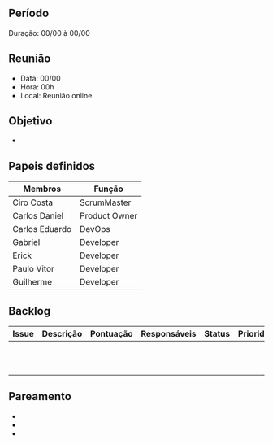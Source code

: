 ## Período
Duração: 00/00 à 00/00


## Reunião
* Data: 00/00
* Hora: 00h
* Local: Reunião online


## Objetivo
- 

## Papeis definidos
| Membros  |  Função  |
| ------------------- | ------------------- |
|  Ciro Costa |  ScrumMaster |
|  Carlos Daniel |  Product Owner |
|  Carlos Eduardo |  DevOps |
|  Gabriel |  Developer |
|  Erick |  Developer |
|  Paulo Vitor |  Developer |
|  Guilherme  | Developer |

## Backlog
| Issue | Descrição | Pontuação | Responsáveis | Status | Prioridade | Repositório |
| ------------------- | ------------------- | ------------------- | ------------------- | ------------------- |------------------- |------------------- | 
|   |   |  |   |   |   |   |
|   |   |  |   |   |   |   |
|   |   |  |   |   |   |   |
|   |   |  |   |   |   |   |
|   |   |  |   |   |   |   |
|   |   |  |   |   |   |   |
|   |   |  |   |   |   |   |
|   |   |  |   |   |   |   |
|   |   |  |   |   |   |   |
|   |   |  |   |   |   |   |
|   |   |  |   |   |   |   |


## Pareamento
- 
- 
-